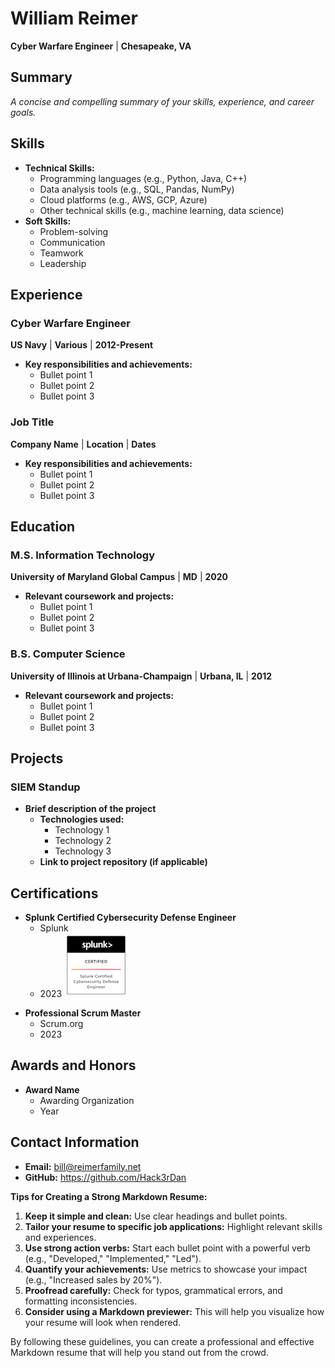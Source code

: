 # **William Reimer**
**Cyber Warfare Engineer** | **Chesapeake, VA**

## **Summary**
*A concise and compelling summary of your skills, experience, and career goals.*

## **Skills**
* **Technical Skills:**
  * Programming languages (e.g., Python, Java, C++)
  * Data analysis tools (e.g., SQL, Pandas, NumPy)
  * Cloud platforms (e.g., AWS, GCP, Azure)
  * Other technical skills (e.g., machine learning, data science)
* **Soft Skills:**
  * Problem-solving
  * Communication
  * Teamwork
  * Leadership

## **Experience**
### **Cyber Warfare Engineer**
**US Navy** | **Various** | **2012-Present**
* **Key responsibilities and achievements:**
  * Bullet point 1
  * Bullet point 2
  * Bullet point 3

### **Job Title**
**Company Name** | **Location** | **Dates**
* **Key responsibilities and achievements:**
  * Bullet point 1
  * Bullet point 2
  * Bullet point 3

## **Education**

### **M.S. Information Technology**
**University of Maryland Global Campus** | **MD** | **2020**
* **Relevant coursework and projects:**
  * Bullet point 1
  * Bullet point 2
  * Bullet point 3

### **B.S. Computer Science**
**University of Illinois at Urbana-Champaign** | **Urbana, IL** | **2012**
* **Relevant coursework and projects:**
  * Bullet point 1
  * Bullet point 2
  * Bullet point 3

## **Projects**
### **SIEM Standup**
* **Brief description of the project**
  * **Technologies used:**
    * Technology 1
    * Technology 2
    * Technology 3
  * **Link to project repository (if applicable)**

## **Certifications**
* **Splunk Certified Cybersecurity Defense Engineer**
  * Splunk
  * 2023
  ![Splunk CDE](images/splunk-certified-cybersecurity-defense-engineer.png)
<div data-iframe-width="150" data-iframe-height="270" data-share-badge-id="03e05cc2-b838-49f9-942c-3913280676b6" data-share-badge-host="https://www.credly.com"></div><script type="text/javascript" async src="//cdn.credly.com/assets/utilities/embed.js"></script>

* **Professional Scrum Master**
  * Scrum.org
  * 2023

## **Awards and Honors**
* **Award Name**
  * Awarding Organization
  * Year

## **Contact Information**
* **Email:** bill@reimerfamily.net
* **GitHub:** https://github.com/Hack3rDan

**Tips for Creating a Strong Markdown Resume:**

1. **Keep it simple and clean:** Use clear headings and bullet points.
2. **Tailor your resume to specific job applications:** Highlight relevant skills and experiences.
3. **Use strong action verbs:** Start each bullet point with a powerful verb (e.g., "Developed," "Implemented," "Led").
4. **Quantify your achievements:** Use metrics to showcase your impact (e.g., "Increased sales by 20%").
5. **Proofread carefully:** Check for typos, grammatical errors, and formatting inconsistencies.
6. **Consider using a Markdown previewer:** This will help you visualize how your resume will look when rendered.

By following these guidelines, you can create a professional and effective Markdown resume that will help you stand out from the crowd.
